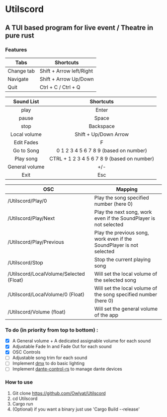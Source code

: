 # Utilscord
 
## A TUI based program for live event / Theatre in pure rust

### Features

Tabs|Shortcuts
--- | ---
Change tab | Shift + Arrow left/Right
Navigate | Shift + Arrow Up/Down
Quit | Ctrl + C / Ctrl + Q


| Sound List | Shortcuts |
|:-----------:|:---------:|
|play| Enter |
|pause| Space |
|stop| Backspace |
|Local volume| Shift + Up/Down Arrow |
|Edit Fades| F |
|Go to Song| 0 1 2 3 4 5 6 7 8 9 (based on number) |
|Play song| CTRL + 1 2 3 4 5 6 7 8 9 (based on number) |
|General volume| +/- |
|Exit| Esc |


| OSC | Mapping |
--- | ---
/Utilscord/Play/0 | Play the song specified number (here 0)
/Utilscord/Play/Next | Play the next song, work even if the SoundPlayer is not selected
/Utilscord/Play/Previous | Play the previous song, work even if the SoundPlayer is not selected
/Utilscord/Stop | Stop the current playing song
/Utilscord/LocalVolume/Selected (Float) | Will set the local volume of the selected song
/Utilscord/LocalVolume/0 (Float) | Will set the local volume of the song specified number (here 0)
/Utilscord/Volume (float) | Will set the general volume of the app

### To do (in priority from top to bottom) :
- [x] A General volume + A dedicated assignable volume for each sound
- [x] Adjustable Fade In and Fade Out for each sound
- [x] OSC Controls
- [ ] Adjustable song trim for each sound
- [ ] Implement [dmx](https://docs.rs/dmx/latest/dmx/) to do basic lighting
- [ ] Implement [dante-control-rs](https://docs.rs/dante-control-rs/0.8.2/dante_control_rs/) to manage dante devices

### How to use

1. Git clone https://github.com/Owlyat/Utilscord
2. cd Utilscord
3. Cargo run
4. (Optional) if you want a binary just use 'Cargo Build --release'
